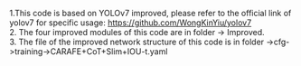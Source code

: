 1.This code is based on YOLOv7 improved, please refer to the official link of yolov7 for specific usage: https://github.com/WongKinYiu/yolov7<br>
2. The four improved modules of this code are in folder -> Improved.<br>
3. The file of the improved network structure of this code is in folder ->cfg->training->CARAFE+CoT+Slim+IOU-t.yaml<br>
